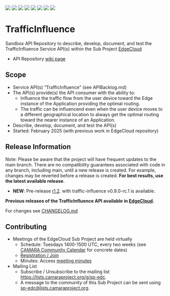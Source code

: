 <a href="https://github.com/camaraproject/TrafficInfluence/commits/" title="Last Commit"><img src="https://img.shields.io/github/last-commit/camaraproject/TrafficInfluence?style=plastic"></a>
<a href="https://github.com/camaraproject/TrafficInfluence/issues" title="Open Issues"><img src="https://img.shields.io/github/issues/camaraproject/TrafficInfluence?style=plastic"></a>
<a href="https://github.com/camaraproject/TrafficInfluence/pulls" title="Open Pull Requests"><img src="https://img.shields.io/github/issues-pr/camaraproject/TrafficInfluence?style=plastic"></a>
<a href="https://github.com/camaraproject/TrafficInfluence/graphs/contributors" title="Contributors"><img src="https://img.shields.io/github/contributors/camaraproject/TrafficInfluence?style=plastic"></a>
<a href="https://github.com/camaraproject/TrafficInfluence" title="Repo Size"><img src="https://img.shields.io/github/repo-size/camaraproject/TrafficInfluence?style=plastic"></a>
<a href="https://github.com/camaraproject/TrafficInfluence/blob/main/LICENSE" title="License"><img src="https://img.shields.io/badge/License-Apache%202.0-green.svg?style=plastic"></a>
<a href="https://github.com/camaraproject/TrafficInfluence/releases/latest" title="Latest Release"><img src="https://img.shields.io/github/release/camaraproject/TrafficInfluence?style=plastic"></a>
<a href="https://github.com/camaraproject/Governance/blob/main/ProjectStructureAndRoles.md" title="Sandbox API Repository"><img src="https://img.shields.io/badge/Sandbox%20API%20Repository-yellow?style=plastic"></a>

# TrafficInfluence

Sandbox API Repository to describe, develop, document, and test the TrafficInfluence Service API(s) within the Sub Project [EdgeCloud](https://lf-camaraproject.atlassian.net/wiki/x/ujLe)

* API Repository [wiki page](https://lf-camaraproject.atlassian.net/wiki/x/XQCbBQ)

## Scope

* Service API(s) “TrafficInfluence” (see APIBacklog.md) 
* The API(s) provide(s) the API consumer with the ability to:  
  * Influence the traffic flow from the user device toward the Edge instance of the Application providing the optimal routing.
  * The traffic can be influencend even when the user device moves to a different geographical location to always get the optimal routing toward the nearer instance of an Application.
* Describe, develop, document, and test the API(s)
* Started: February 2025 (with previous work in EdgeCloud repository)
<!-- * Incubating since: §incubation date$ --> 

## Release Information
Note: Please be aware that the project will have frequent updates to the main branch. There are no compatibility guarantees associated with code in any branch, including main, until a new release is created. For example, changes may be reverted before a release is created. **For best results, use the latest available release**.

* **NEW**: Pre-release [r1.2](https://github.com/camaraproject/TrafficInfluence/releases/tag/r1.2). with traffic-influence v0.9.0-rc.1 is available.

**Previous releases of the TrafficInfluence API available in [EdgeCloud](https://github.com/camaraproject/EdgeCloud).**

For changes see [CHANGELOG.md](https://github.com/camaraproject/TrafficInfluence/blob/main/CHANGELOG.md)

## Contributing
* Meetings of the EdgeCloud Sub Project are held virtually 
    * Schedule: Tuesdays 1400-1500 UTC, every two weeks (see [CAMARA Community Calendar](https://zoom-lfx.platform.linuxfoundation.org/meetings/telcoapi) for concrete dates)
    * [Registration / Join](https://zoom-lfx.platform.linuxfoundation.org/meeting/94237809115?password=05fb6d8a-a913-47d8-b003-db75ecdaa5d9)
    * Minutes: Access [meeting minutes](https://lf-camaraproject.atlassian.net/wiki/x/8Tve)
* Mailing List
    * Subscribe / Unsubscribe to the mailing list <https://lists.camaraproject.org/g/sp-edc>.
    * A message to the community of this Sub Project can be sent using <sp-edc@lists.camaraproject.org>.
